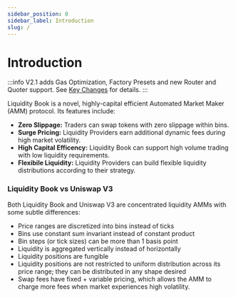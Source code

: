 ```yaml
---
sidebar_position: 0
sidebar_label: Introduction
slug: /
---
```



# Introduction

:::info
V2.1 adds Gas Optimization, Factory Presets and new Router and Quoter support. See [Key Changes](/versioned_docs/version-V2.1/key-changes.md) for details.
:::

Liquidity Book is a novel, highly-capital efficient Automated Market Maker (AMM) protocol. Its features include:
- **Zero Slippage:** Traders can swap tokens with zero slippage within bins. 
- **Surge Pricing:** Liquidity Providers earn additional dynamic fees during high market volatility. 
- **High Capital Efficency:** Liquidity Book can support high volume trading with low liquidity requirements. 
- **Flexibile Liquidity:** Liquidity Providers can build flexible liquidity distributions according to their strategy. 


### Liquidity Book vs Uniswap V3

Both Liquidity Book and Uniswap V3 are concentrated liquidity AMMs with some subtle differences:
- Price ranges are discretized into bins instead of ticks
- Bins use constant sum invariant instead of constant product
- Bin steps (or tick sizes) can be more than 1 basis point
- Liquidity is aggregated vertically instead of horizontally
- Liquidity positions are fungible
- Liquidity positions are not restricted to uniform distribution across its price range; they can be distributed in any shape desired
- Swap fees have fixed + variable pricing, which allows the AMM to charge more fees when market experiences high volatility. 
